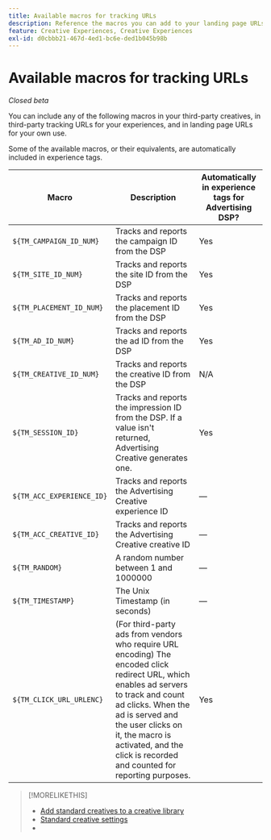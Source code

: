 ```yaml
---
title: Available macros for tracking URLs
description: Reference the macros you can add to your landing page URLs tracking URLs, and third-party creatives.
feature: Creative Experiences, Creative Experiences
exl-id: d0cbbb21-467d-4ed1-bc6e-ded1b045b98b
---
```

# Available macros for tracking URLs

*Closed beta*

<!-- More feature metadata??? -->

You can include any of the following macros in your third-party creatives, in third-party tracking URLs for your experiences, and in landing page URLs for your own use.

Some of the available macros, or their equivalents, are automatically included in experience tags.

<!-- Later: 

| Macro | Description | Automatically in experience tags for Advertising DSP? | Automatically in experience tags for [!DNL Google Campaign Manager 360]? |
| --- | --- | --- | --- |
| `${TM_CAMPAIGN_ID_NUM}` | Tracks and reports the campaign ID from the DSP | Yes | No, but tags include the equivalent [!DNL Google Campaign Manager 360] macro `%ebuy!` |
| `${TM_SITE_ID_NUM}` | Tracks and reports the site ID from the DSP | Yes | No, but tags include the equivalent [!DNL Google Campaign Manager 360] macro `%esid!` |
| `${TM_PLACEMENT_ID_NUM}` | Tracks and reports the placement ID from the DSP | Yes | No, but tags include the equivalent [!DNL Google Campaign Manager 360] macro `%epid!` |
| `${TM_AD_ID_NUM}` | Tracks and reports the ad ID from the DSP | Yes | No, but tags include the equivalent [!DNL Google Campaign Manager 360] macro `%eaid!` |
| `${TM_CREATIVE_ID_NUM}` | Tracks and reports the creative ID from the DSP | N/A | No, but tags include the equivalent [!DNL Google Campaign Manager 360] macro `%ecid!` |
| `${TM_SESSION_ID}` | Tracks and reports the impression ID from the DSP. If a value isn't returned, Advertising Creative generates one. | Yes | &mdash; |
| `${TM_ACC_EXPERIENCE_ID}` | Tracks and reports the Advertising Creative experience ID | &mdash; | &mdash; |
| `${TM_ACC_CREATIVE_ID}` | Tracks and reports the Advertising Creative creative ID | &mdash; | &mdash; |
| `${TM_RANDOM}` | A random number between 1 and 1000000 | &mdash; | &mdash; |
| `${TM_TIMESTAMP}` | The Unix Timestamp (in seconds) | &mdash; | &mdash; |
| `${TM_CLICK_URL_URLENC}` | (For third-party ads from vendors who require URL encoding) The encoded click redirect URL, which enables ad servers to track and count ad clicks. When the ad is served and the user clicks on it, the macro is activated, and the click is recorded and counted for reporting purposes. | Yes | &mdash; |

-->

| Macro | Description | Automatically in experience tags for Advertising DSP? |
| --- | --- | --- |
| `${TM_CAMPAIGN_ID_NUM}` | Tracks and reports the campaign ID from the DSP | Yes |
| `${TM_SITE_ID_NUM}` | Tracks and reports the site ID from the DSP | Yes |
| `${TM_PLACEMENT_ID_NUM}` | Tracks and reports the placement ID from the DSP | Yes |
| `${TM_AD_ID_NUM}` | Tracks and reports the ad ID from the DSP | Yes |
| `${TM_CREATIVE_ID_NUM}` | Tracks and reports the creative ID from the DSP | N/A |
| `${TM_SESSION_ID}` | Tracks and reports the impression ID from the DSP. If a value isn't returned, Advertising Creative generates one. | Yes |
| `${TM_ACC_EXPERIENCE_ID}` | Tracks and reports the Advertising Creative experience ID | &mdash; |
| `${TM_ACC_CREATIVE_ID}` | Tracks and reports the Advertising Creative creative ID | &mdash; |
| `${TM_RANDOM}` | A random number between 1 and 1000000 | &mdash; |
| `${TM_TIMESTAMP}` | The Unix Timestamp (in seconds) | &mdash; |
| `${TM_CLICK_URL_URLENC}` | (For third-party ads from vendors who require URL encoding) The encoded click redirect URL, which enables ad servers to track and count ad clicks. When the ad is served and the user clicks on it, the macro is activated, and the click is recorded and counted for reporting purposes. | Yes |

>[!MORELIKETHIS]
>
>* [Add standard creatives to a creative library](/help/creative/creative-libraries/creative-add-standard.md#creative-add-third-party)
>* [Standard creative settings](/help/creative/creative-libraries/creative-settings-standard.md#creative-settings-third-party)
>*
